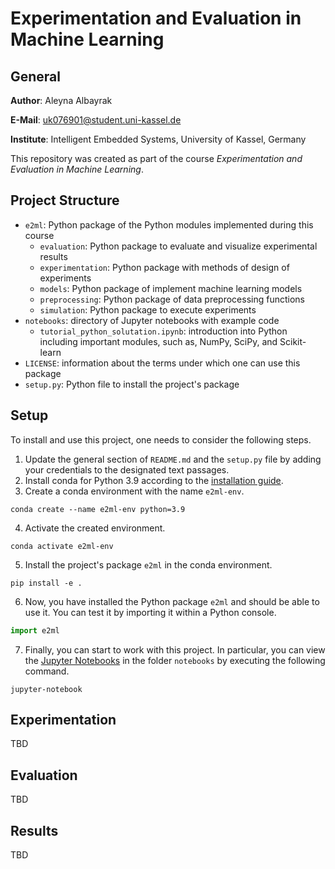 # Experimentation and Evaluation in Machine Learning

## General

**Author**: Aleyna Albayrak

**E-Mail**: uk076901@student.uni-kassel.de

**Institute**: Intelligent Embedded Systems, University of Kassel, Germany

This repository was created as part of the course *Experimentation and 
Evaluation in Machine Learning*.

## Project Structure

- `e2ml`: Python package of the Python modules implemented during this course
    - `evaluation`: Python package to evaluate and visualize experimental results
    - `experimentation`: Python package with methods of design of experiments
    - `models`: Python package of implement machine learning models
    - `preprocessing`: Python package of data preprocessing functions
    - `simulation`: Python package to execute experiments
- `notebooks`: directory of Jupyter notebooks with example code
    - `tutorial_python_solutation.ipynb`: introduction into Python including 
      important modules, such as, NumPy, SciPy, and Scikit-learn
- `LICENSE`: information about the terms under which one can use this package
- `setup.py`: Python file to install the project's package

## Setup

To install and use this project, one needs to consider the following steps.

1. Update the general section of `README.md` and the `setup.py` file by adding your credentials to the designated
text passages.
2. Install conda for Python 3.9 according to the 
   [installation guide](https://conda.io/projects/conda/en/latest/user-guide/install/index.html).
3. Create a conda environment with the name `e2ml-env`.
```shell
conda create --name e2ml-env python=3.9
```
4. Activate the created environment.
```shell
conda activate e2ml-env
```
5. Install the project's package `e2ml` in the conda environment.
```shell
pip install -e .
```
6. Now, you have installed the Python package `e2ml` and should
be able to use it. You can test it by importing it within a Python console.
```python
import e2ml
```
7. Finally, you can start to work with this project. In particular, you can view the 
   [Jupyter Notebooks](https://jupyter-notebook.readthedocs.io/en/stable/) in the folder `notebooks`
   by executing the following command.
```shell
jupyter-notebook
```
## Experimentation

TBD

## Evaluation

TBD

## Results

TBD

